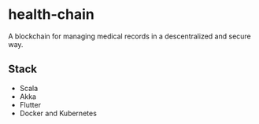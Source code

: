 # health-chain

A blockchain for managing medical records in a descentralized and secure way.

## Stack

- Scala
- Akka
- Flutter
- Docker and Kubernetes
